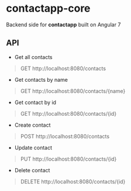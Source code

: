 # contactapp-core
Backend side for **contactapp** built on Angular 7

## API
 - Get all contacts
 > GET http://localhost:8080/contacts
 - Get contacts by name
 > GET http://localhost:8080/contacts/{name}
 - Get contact by id
 > GET http://localhost:8080/contacts/{id}
 - Create contact
 > POST http://localhost:8080/contacts
 - Update contact
 > PUT http://localhost:8080/contacts/{id}
 - Delete contact
 > DELETE http://localhost:8080/contacts/{id}